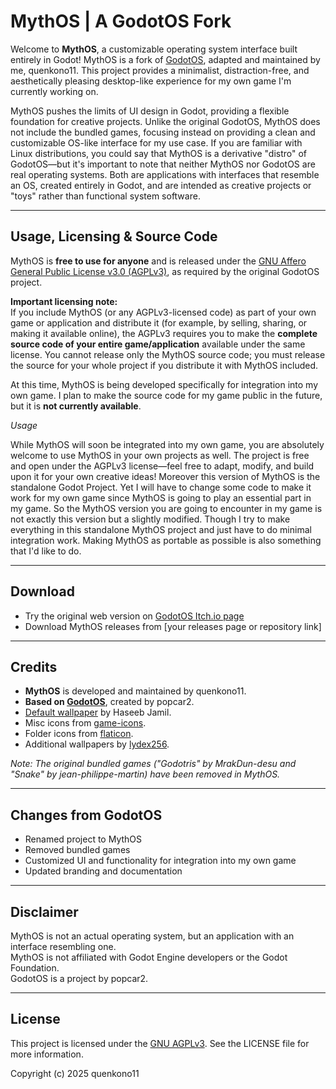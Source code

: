 # MythOS | A GodotOS Fork

Welcome to **MythOS**, a customizable operating system interface built entirely in Godot! MythOS is a fork of [GodotOS](https://github.com/popcar2/GodotOS), adapted and maintained by me, quenkono11. This project provides a minimalist, distraction-free, and aesthetically pleasing desktop-like experience for my own game I'm currently working on.

MythOS pushes the limits of UI design in Godot, providing a flexible foundation for creative projects. Unlike the original GodotOS, MythOS does not include the bundled games, focusing instead on providing a clean and customizable OS-like interface for my use case. If you are familiar with Linux distributions, you could say that MythOS is a derivative "distro" of GodotOS—but it's important to note that neither MythOS nor GodotOS are real operating systems. Both are applications with interfaces that resemble an OS, created entirely in Godot, and are intended as creative projects or "toys" rather than functional system software.

---

## Usage, Licensing & Source Code

MythOS is **free to use for anyone** and is released under the [GNU Affero General Public License v3.0 (AGPLv3)](https://www.gnu.org/licenses/agpl-3.0.html), as required by the original GodotOS project.

**Important licensing note:**  
If you include MythOS (or any AGPLv3-licensed code) as part of your own game or application and distribute it (for example, by selling, sharing, or making it available online), the AGPLv3 requires you to make the **complete source code of your entire game/application** available under the same license. You cannot release only the MythOS source code; you must release the source for your whole project if you distribute it with MythOS included.

At this time, MythOS is being developed specifically for integration into my own game. I plan to make the source code for my game public in the future, but it is **not currently available**.

*Usage*

While MythOS will soon be integrated into my own game, you are absolutely welcome to use MythOS in your own projects as well. The project is free and open under the AGPLv3 license—feel free to adapt, modify, and build upon it for your own creative ideas!
Moreover this version of MythOS is the standalone Godot Project. Yet I will have to change some code to make it work for my own game since MythOS is going to play an essential part in my game. So the MythOS version you are going to encounter in my game is not exactly this version but a slightly modified. Though I try to make everything in this standalone MythOS project and just have to do minimal integration work. Making MythOS as portable as possible is also something that I'd like to do.



---

## Download

- Try the original web version on [GodotOS Itch.io page](https://popcar2.itch.io/godotos)
- Download MythOS releases from [your releases page or repository link]

---

## Credits

- **MythOS** is developed and maintained by quenkono11.
- **Based on [GodotOS](https://github.com/popcar2/GodotOS)**, created by popcar2.
- [Default wallpaper](https://unsplash.com/photos/snow-capped-mountain-at-night-3s85IxVDyXE) by Haseeb Jamil.
- Misc icons from [game-icons](https://game-icons.net/).
- Folder icons from [flaticon](https://www.flaticon.com/).
- Additional wallpapers by [lydex256](https://github.com/lydex256).

*Note: The original bundled games ("Godotris" by MrakDun-desu and "Snake" by jean-philippe-martin) have been removed in MythOS.*

---

## Changes from GodotOS

- Renamed project to MythOS
- Removed bundled games
- Customized UI and functionality for integration into my own game
- Updated branding and documentation

---

## Disclaimer

MythOS is not an actual operating system, but an application with an interface resembling one.  
MythOS is not affiliated with Godot Engine developers or the Godot Foundation.  
GodotOS is a project by popcar2.

---

## License

This project is licensed under the [GNU AGPLv3](LICENSE). See the LICENSE file for more information.

Copyright (c) 2025 quenkono11
